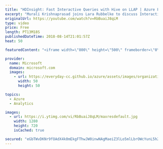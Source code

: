 ```yaml
---
title: "HDInsight: Fast Interactive Queries with Hive on LLAP | Azure Friday"
excerpt: "Murali Krishnaprasad joins Lara Rubbelke to discuss Interactive Query (also called Hive LLAP, or Low Latency Analytical Processing, or Live Long and Process), which is an Azure HDInsight cluster type. Interactive Query supports in-memory caching, which makes Hive queries super-fast and interactive. See"
originalUrl: https://youtube.com/watch?v=RbBuaiJ8qLM
type: video
price: Free
length: PT13M18S
publishedDateTime: 2018-08-14T21:01:57Z
heat: 50

featuredContent: "<iframe width=\"800\" height=\"500\" frameborder=\"0\" src=\"https://www.youtube.com/embed/RbBuaiJ8qLM\" allow=\"accelerometer; autoplay; encrypted-media; gyroscope; picture-in-picture\" allowfullscreen></iframe>"

provider:
  name: Microsoft
  domain: microsoft.com
  images:
    - url: https://everyday-cc.github.io/azure/assets/images/organizations/microsoft.com-50x50.jpg
      width: 50
      height: 50

topics:
  - Azure
  - Analytics

images:
  - url: https://i.ytimg.com/vi/RbBuaiJ8qLM/maxresdefault.jpg
    width: 1280
    height: 720
    isCached: true

secured: "eGbTWvDKNr9fOAdX4k0mEkgFThwJW0inwNAgMaeiZ3lLo5mlLbrOWcYunL5h2+mQj0WT3izHuA25TWe/aSmCKgsr8x5sLjrauc/nHMwT/LrgYBldy1yNFgnbK/sr1sKbrMew27g3DBQJg+rPU3wsY8dt7tEwsDeBibCMk9LmjsJTtKbTgFifDYornJBKdDwJzpr/D0B3v4VSQ/lXnu6DBS5ln+a3Ktxe3SJcCLhlY64SUI48XLyYERUF3qZK/sg/rRJvTYQ7DHCajzdH2V/khU76S24uH42T9US1zmE8C/ErzCMKDtGeGgDRwrGHfvVd+2kgHYCC6VyEXGx3hUgPx1/slhrOmdtTMcasEYjLSl5aFkY1B/4+rkzAz9SNesDZG0WqIGn9PLaogsM4+wVa14k9sN2atbiV1SRUScGB/xw=;lKzFL5j8VslRAKehczOVog=="
---
```


